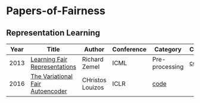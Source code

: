# Papers-of-Fairness

## Representation Learning
| Year | Title | Author| Conference |Category| Code|
| ---- | ---- | ----|---|---|---|
|2013| [Learning Fair Representations](http://proceedings.mlr.press/v28/zemel13.pdf) | Richard Zemel | ICML | Pre-processing |[code](https://github.com/zjelveh/learning-fair-representations)|
|2016| [The Variational Fair Autoencoder](https://arxiv.org/pdf/1511.00830.pdf)| CHristos Louizos | ICLR | [code](https://github.com/yolomeus/DMLab2020VFAE)|
